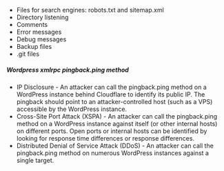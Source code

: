 
* Files for search engines: robots.txt and sitemap.xml
* Directory listening
* Comments
* Error messages
* Debug messages
* Backup files
* .git files


##### Wordpress xmlrpc pingback.ping method
* IP Disclosure - An attacker can call the pingback.ping method on a WordPress instance behind Cloudflare to identify its public IP. The pingback should point to an attacker-controlled host (such as a VPS) accessible by the WordPress instance.
* Cross-Site Port Attack (XSPA) - An attacker can call the pingback.ping method on a WordPress instance against itself (or other internal hosts) on different ports. Open ports or internal hosts can be identified by looking for response time differences or response differences.
* Distributed Denial of Service Attack (DDoS) - An attacker can call the pingback.ping method on numerous WordPress instances against a single target.
